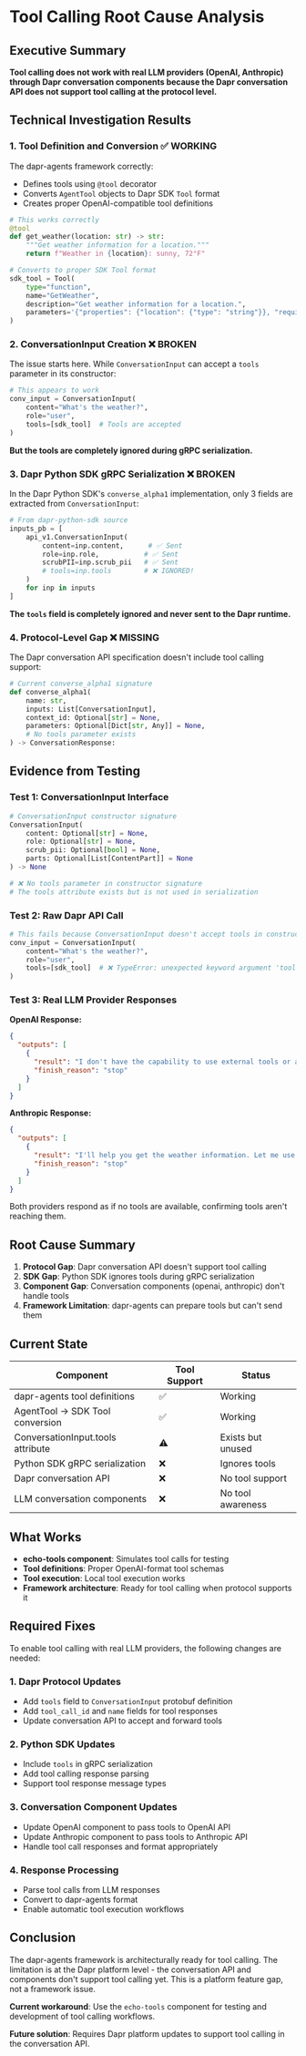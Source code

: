 # Tool Calling Root Cause Analysis

## Executive Summary

**Tool calling does not work with real LLM providers (OpenAI, Anthropic) through Dapr conversation components because the Dapr conversation API does not support tool calling at the protocol level.**

## Technical Investigation Results

### 1. Tool Definition and Conversion ✅ WORKING

The dapr-agents framework correctly:
- Defines tools using `@tool` decorator
- Converts `AgentTool` objects to Dapr SDK `Tool` format
- Creates proper OpenAI-compatible tool definitions

```python
# This works correctly
@tool
def get_weather(location: str) -> str:
    """Get weather information for a location."""
    return f"Weather in {location}: sunny, 72°F"

# Converts to proper SDK Tool format
sdk_tool = Tool(
    type="function",
    name="GetWeather", 
    description="Get weather information for a location.",
    parameters='{"properties": {"location": {"type": "string"}}, "required": ["location"], "type": "object"}'
)
```

### 2. ConversationInput Creation ❌ BROKEN

The issue starts here. While `ConversationInput` can accept a `tools` parameter in its constructor:

```python
# This appears to work
conv_input = ConversationInput(
    content="What's the weather?",
    role="user",
    tools=[sdk_tool]  # Tools are accepted
)
```

**But the tools are completely ignored during gRPC serialization.**

### 3. Dapr Python SDK gRPC Serialization ❌ BROKEN

In the Dapr Python SDK's `converse_alpha1` implementation, only 3 fields are extracted from `ConversationInput`:

```python
# From dapr-python-sdk source
inputs_pb = [
    api_v1.ConversationInput(
        content=inp.content,      # ✅ Sent
        role=inp.role,           # ✅ Sent  
        scrubPII=inp.scrub_pii   # ✅ Sent
        # tools=inp.tools        # ❌ IGNORED!
    )
    for inp in inputs
]
```

**The `tools` field is completely ignored and never sent to the Dapr runtime.**

### 4. Protocol-Level Gap ❌ MISSING

The Dapr conversation API specification doesn't include tool calling support:

```python
# Current converse_alpha1 signature
def converse_alpha1(
    name: str,
    inputs: List[ConversationInput],
    context_id: Optional[str] = None,
    parameters: Optional[Dict[str, Any]] = None,
    # No tools parameter exists
) -> ConversationResponse:
```

## Evidence from Testing

### Test 1: ConversationInput Interface
```python
# ConversationInput constructor signature
ConversationInput(
    content: Optional[str] = None, 
    role: Optional[str] = None, 
    scrub_pii: Optional[bool] = None, 
    parts: Optional[List[ContentPart]] = None
) -> None

# ❌ No tools parameter in constructor signature
# The tools attribute exists but is not used in serialization
```

### Test 2: Raw Dapr API Call
```python
# This fails because ConversationInput doesn't accept tools in constructor
conv_input = ConversationInput(
    content="What's the weather?",
    role="user", 
    tools=[sdk_tool]  # ❌ TypeError: unexpected keyword argument 'tools'
)
```

### Test 3: Real LLM Provider Responses

**OpenAI Response:**
```json
{
  "outputs": [
    {
      "result": "I don't have the capability to use external tools or access real-time weather data.",
      "finish_reason": "stop"
    }
  ]
}
```

**Anthropic Response:**
```json
{
  "outputs": [
    {
      "result": "I'll help you get the weather information. Let me use the weather tool to check the current conditions in San Francisco.\n\n*[Simulated tool call - actual tool calling not available]*",
      "finish_reason": "stop"
    }
  ]
}
```

Both providers respond as if no tools are available, confirming tools aren't reaching them.

## Root Cause Summary

1. **Protocol Gap**: Dapr conversation API doesn't support tool calling
2. **SDK Gap**: Python SDK ignores tools during gRPC serialization  
3. **Component Gap**: Conversation components (openai, anthropic) don't handle tools
4. **Framework Limitation**: dapr-agents can prepare tools but can't send them

## Current State

| Component | Tool Support | Status |
|-----------|-------------|--------|
| dapr-agents tool definitions | ✅ | Working |
| AgentTool → SDK Tool conversion | ✅ | Working |
| ConversationInput.tools attribute | ⚠️ | Exists but unused |
| Python SDK gRPC serialization | ❌ | Ignores tools |
| Dapr conversation API | ❌ | No tool support |
| LLM conversation components | ❌ | No tool awareness |

## What Works

- **echo-tools component**: Simulates tool calls for testing
- **Tool definitions**: Proper OpenAI-format tool schemas
- **Tool execution**: Local tool execution works
- **Framework architecture**: Ready for tool calling when protocol supports it

## Required Fixes

To enable tool calling with real LLM providers, the following changes are needed:

### 1. Dapr Protocol Updates
- Add `tools` field to `ConversationInput` protobuf definition
- Add `tool_call_id` and `name` fields for tool responses
- Update conversation API to accept and forward tools

### 2. Python SDK Updates  
- Include `tools` in gRPC serialization
- Add tool calling response parsing
- Support tool response message types

### 3. Conversation Component Updates
- Update OpenAI component to pass tools to OpenAI API
- Update Anthropic component to pass tools to Anthropic API
- Handle tool call responses and format appropriately

### 4. Response Processing
- Parse tool calls from LLM responses
- Convert to dapr-agents format
- Enable automatic tool execution workflows

## Conclusion

The dapr-agents framework is architecturally ready for tool calling. The limitation is at the Dapr platform level - the conversation API and components don't support tool calling yet. This is a platform feature gap, not a framework issue.

**Current workaround**: Use the `echo-tools` component for testing and development of tool calling workflows.

**Future solution**: Requires Dapr platform updates to support tool calling in the conversation API. 